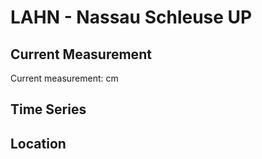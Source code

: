 # LAHN - Nassau Schleuse UP

## Current Measurement

Current measurement: <Value topic="rivers/pegel-online/LAHN/Nassau Schleuse UP/measurementValue"/> cm

## Time Series

<TimeSeries topic="rivers/pegel-online/LAHN/Nassau Schleuse UP/measurementValue" period="week" />

## Location

<WorldMap>
  <Marker lat="None" lon="None" labelTopic="rivers/pegel-online/LAHN/Nassau Schleuse UP" />
</WorldMap>

